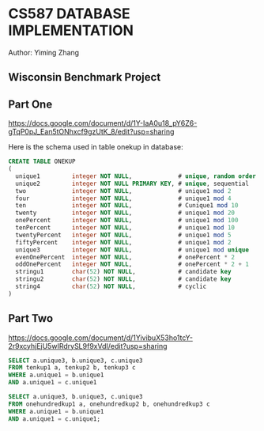 # CS587 DATABASE IMPLEMENTATION

Author: Yiming Zhang

## Wisconsin Benchmark Project
## Part One

https://docs.google.com/document/d/1Y-IaA0u18_pY6Z6-gTqP0pJ_Ean5tONhxcf9gzUtK_8/edit?usp=sharing

Here is the schema used in table onekup in database:

```SQL
CREATE TABLE ONEKUP
(
  unique1         integer NOT NULL,             # unique, random order
  unique2         integer NOT NULL PRIMARY KEY, # unique, sequential
  two             integer NOT NULL,             # unique1 mod 2
  four            integer NOT NULL,             # unique1 mod 4
  ten             integer NOT NULL,             # Cunique1 mod 10
  twenty          integer NOT NULL,             # unique1 mod 20
  onePercent      integer NOT NULL,             # unique1 mod 100
  tenPercent      integer NOT NULL,             # unique1 mod 10
  twentyPercent   integer NOT NULL,             # unique1 mod 5
  fiftyPercent    integer NOT NULL,             # unique1 mod 2
  unique3         integer NOT NULL,             # unique1 mod unique
  evenOnePercent  integer NOT NULL,             # onePercent * 2
  oddOnePercent   integer NOT NULL,             # onePercent * 2 + 1
  stringu1        char(52) NOT NULL,            # candidate key
  stringu2        char(52) NOT NULL,            # candidate key
  string4         char(52) NOT NULL,            # cyclic
)
```

## Part Two

https://docs.google.com/document/d/1YivibuX53ho1tcY-2r9xcyhjEjU5wIRdrySL9f9xVdI/edit?usp=sharing

```SQL
SELECT a.unique3, b.unique3, c.unique3
FROM tenkup1 a, tenkup2 b, tenkup3 c
WHERE a.unique1 = b.unique1
AND a.unique1 = c.unique1

SELECT a.unique3, b.unique3, c.unique3
FROM onehundredkup1 a, onehundredkup2 b, onehundredkup3 c
WHERE a.unique1 = b.unique1
AND a.unique1 = c.unique1;

```

